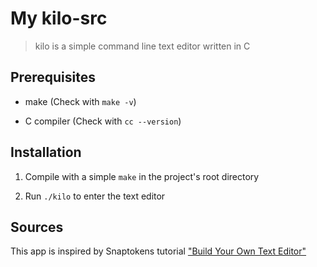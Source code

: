 # My kilo-src

> kilo is a simple command line text editor written in C

## Prerequisites

- make (Check with `make -v`)

- C compiler (Check with `cc --version`)

## Installation

1. Compile with a simple `make` in the project's root directory

2. Run `./kilo` to enter the text editor

## Sources

This app is inspired by Snaptokens tutorial ["Build Your Own Text Editor"](https://github.com/snaptoken/kilo-src)
